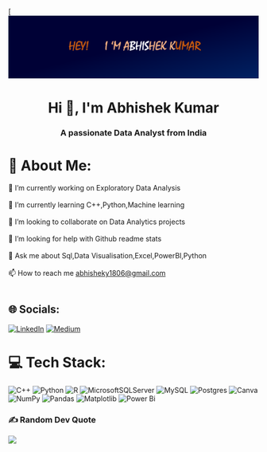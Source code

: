 [![MasterHead](https://github.com/abhisheky1806/abhisheky1806/blob/main/github-header-image.png)
<h1 align="center">Hi 👋, I'm Abhishek Kumar</h1>
<h3 align="center">A passionate Data Analyst from India</h3>

# 💫 About Me:
🔭 I’m currently working on Exploratory Data Analysis<br><br>🌱 I’m currently learning C++,Python,Machine learning<br><br>👯 I’m looking to collaborate on Data Analytics projects<br><br>🤝 I’m looking for help with Github readme stats<br><br>💬 Ask me about Sql,Data Visualisation,Excel,PowerBI,Python<br><br>📫 How to reach me abhisheky1806@gmail.com<br><br>

## 🌐 Socials:
 [![LinkedIn](https://img.shields.io/badge/LinkedIn-%230077B5.svg?logo=linkedin&logoColor=white)](www.linkedin.com/in/abhishek-kumar-1806/) [![Medium](https://user-images.githubusercontent.com/36799589/96227773-3acc6080-0fb2-11eb-837f-f5026d472969.jpg=250x250)](https://medium.com/@abhisheky1806) 

# 💻 Tech Stack:
![C++](https://img.shields.io/badge/c++-%2300599C.svg?style=for-the-badge&logo=c%2B%2B&logoColor=white) ![Python](https://img.shields.io/badge/python-3670A0?style=for-the-badge&logo=python&logoColor=ffdd54) ![R](https://img.shields.io/badge/r-%23276DC3.svg?style=for-the-badge&logo=r&logoColor=white) ![MicrosoftSQLServer](https://img.shields.io/badge/Microsoft%20SQL%20Server-CC2927?style=for-the-badge&logo=microsoft%20sql%20server&logoColor=white) ![MySQL](https://img.shields.io/badge/mysql-%2300000f.svg?style=for-the-badge&logo=mysql&logoColor=white) ![Postgres](https://img.shields.io/badge/postgres-%23316192.svg?style=for-the-badge&logo=postgresql&logoColor=white) ![Canva](https://img.shields.io/badge/Canva-%2300C4CC.svg?style=for-the-badge&logo=Canva&logoColor=white) ![NumPy](https://img.shields.io/badge/numpy-%23013243.svg?style=for-the-badge&logo=numpy&logoColor=white) ![Pandas](https://img.shields.io/badge/pandas-%23150458.svg?style=for-the-badge&logo=pandas&logoColor=white) ![Matplotlib](https://img.shields.io/badge/Matplotlib-%23ffffff.svg?style=for-the-badge&logo=Matplotlib&logoColor=black) ![Power Bi](https://img.shields.io/badge/power_bi-F2C811?style=for-the-badge&logo=powerbi&logoColor=black)

### ✍️ Random Dev Quote
![](https://quotes-github-readme.vercel.app/api?type=horizontal&theme=radical)
